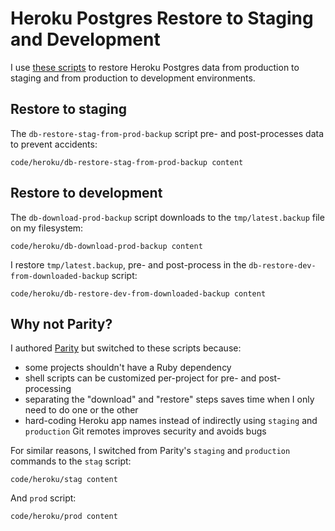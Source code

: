 # Heroku Postgres Restore to Staging and Development

I use [these scripts](https://github.com/croaky/blog/tree/main/code/heroku)
to restore Heroku Postgres data from production to staging
and from production to development environments.

## Restore to staging

The `db-restore-stag-from-prod-backup` script
pre- and post-processes data to prevent accidents:

```embed
code/heroku/db-restore-stag-from-prod-backup content
```

## Restore to development

The `db-download-prod-backup` script
downloads to the `tmp/latest.backup` file on my filesystem:

```embed
code/heroku/db-download-prod-backup content
```

I restore `tmp/latest.backup`, pre- and post-process in
the `db-restore-dev-from-downloaded-backup` script:

```embed
code/heroku/db-restore-dev-from-downloaded-backup content
```

## Why not Parity?

I authored [Parity](https://github.com/thoughtbot/parity)
but switched to these scripts because:

* some projects shouldn't have a Ruby dependency
* shell scripts can be customized per-project for pre- and post-processing
* separating the "download" and "restore" steps saves time
  when I only need to do one or the other
* hard-coding Heroku app names instead of indirectly using `staging` and
  `production` Git remotes improves security and avoids bugs

For similar reasons, I switched from Parity's `staging` and `production`
commands to the `stag` script:

```embed
code/heroku/stag content
```

And `prod` script:

```embed
code/heroku/prod content
```
